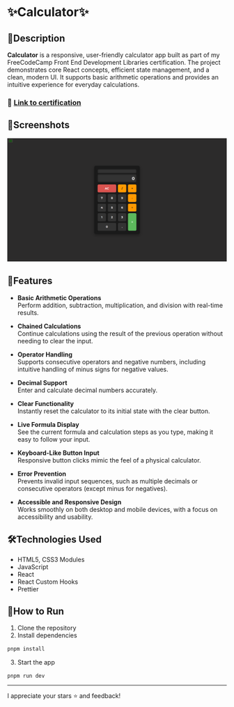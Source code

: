 # :sparkles:Calculator:sparkles:

## :scroll:Description

**Calculator** is a responsive, user-friendly calculator app built as part of my FreeCodeCamp Front End Development Libraries certification. The project demonstrates core React concepts, efficient state management, and a clean, modern UI. It supports basic arithmetic operations and provides an intuitive experience for everyday calculations.

### 🔗 [Link to certification](https://github.com/KaninGleb/FreeCodeCamp-Certification)

## :camera_flash:Screenshots

![App in action](https://github.com/KaninGleb/FreeCodeCamp-Certification/blob/main/assets/screenshots/03-Front-End-Development-Libraries/04-Calculator/Calculator-FullHD.png)

## :dart:Features
- **Basic Arithmetic Operations** </br>
Perform addition, subtraction, multiplication, and division with real-time results.

- **Chained Calculations** </br>
Continue calculations using the result of the previous operation without needing to clear the input.

- **Operator Handling** </br>
Supports consecutive operators and negative numbers, including intuitive handling of minus signs for negative values.

- **Decimal Support** </br>
Enter and calculate decimal numbers accurately.

- **Clear Functionality** </br>
Instantly reset the calculator to its initial state with the clear button.

- **Live Formula Display** </br>
See the current formula and calculation steps as you type, making it easy to follow your input.

- **Keyboard-Like Button Input** </br>
Responsive button clicks mimic the feel of a physical calculator.

- **Error Prevention** </br>
Prevents invalid input sequences, such as multiple decimals or consecutive operators (except minus for negatives).

- **Accessible and Responsive Design** </br>
Works smoothly on both desktop and mobile devices, with a focus on accessibility and usability.

## :hammer_and_wrench:Technologies Used

- HTML5, CSS3 Modules
- JavaScript
- React
- React Custom Hooks
- Prettier
  
## :rocket:How to Run

1. Clone the repository
2. Install dependencies
```Bash
pnpm install
```
3. Start the app
```
pnpm run dev
```

---

I appreciate your stars :star: and feedback!

